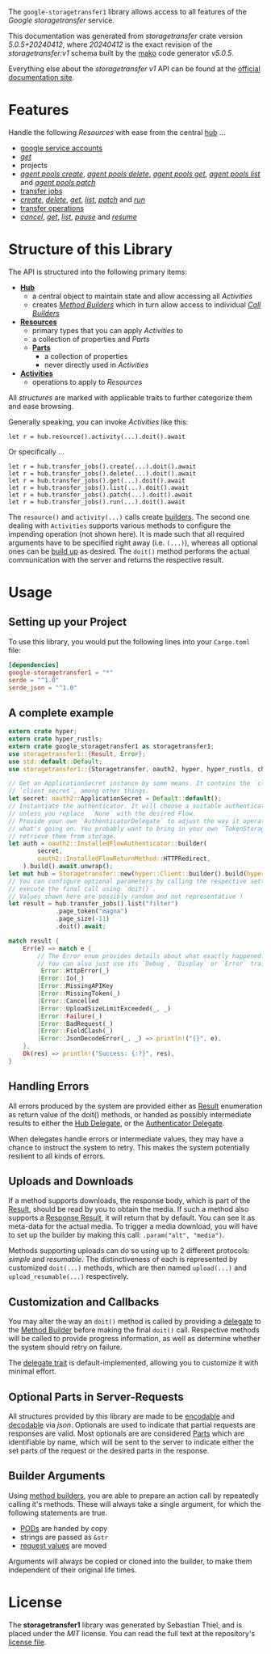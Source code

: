 <!---
DO NOT EDIT !
This file was generated automatically from 'src/generator/templates/api/README.md.mako'
DO NOT EDIT !
-->
The `google-storagetransfer1` library allows access to all features of the *Google storagetransfer* service.

This documentation was generated from *storagetransfer* crate version *5.0.5+20240412*, where *20240412* is the exact revision of the *storagetransfer:v1* schema built by the [mako](http://www.makotemplates.org/) code generator *v5.0.5*.

Everything else about the *storagetransfer* *v1* API can be found at the
[official documentation site](https://cloud.google.com/storage-transfer/docs).
# Features

Handle the following *Resources* with ease from the central [hub](https://docs.rs/google-storagetransfer1/5.0.5+20240412/google_storagetransfer1/Storagetransfer) ... 

* [google service accounts](https://docs.rs/google-storagetransfer1/5.0.5+20240412/google_storagetransfer1/api::GoogleServiceAccount)
 * [*get*](https://docs.rs/google-storagetransfer1/5.0.5+20240412/google_storagetransfer1/api::GoogleServiceAccountGetCall)
* projects
 * [*agent pools create*](https://docs.rs/google-storagetransfer1/5.0.5+20240412/google_storagetransfer1/api::ProjectAgentPoolCreateCall), [*agent pools delete*](https://docs.rs/google-storagetransfer1/5.0.5+20240412/google_storagetransfer1/api::ProjectAgentPoolDeleteCall), [*agent pools get*](https://docs.rs/google-storagetransfer1/5.0.5+20240412/google_storagetransfer1/api::ProjectAgentPoolGetCall), [*agent pools list*](https://docs.rs/google-storagetransfer1/5.0.5+20240412/google_storagetransfer1/api::ProjectAgentPoolListCall) and [*agent pools patch*](https://docs.rs/google-storagetransfer1/5.0.5+20240412/google_storagetransfer1/api::ProjectAgentPoolPatchCall)
* [transfer jobs](https://docs.rs/google-storagetransfer1/5.0.5+20240412/google_storagetransfer1/api::TransferJob)
 * [*create*](https://docs.rs/google-storagetransfer1/5.0.5+20240412/google_storagetransfer1/api::TransferJobCreateCall), [*delete*](https://docs.rs/google-storagetransfer1/5.0.5+20240412/google_storagetransfer1/api::TransferJobDeleteCall), [*get*](https://docs.rs/google-storagetransfer1/5.0.5+20240412/google_storagetransfer1/api::TransferJobGetCall), [*list*](https://docs.rs/google-storagetransfer1/5.0.5+20240412/google_storagetransfer1/api::TransferJobListCall), [*patch*](https://docs.rs/google-storagetransfer1/5.0.5+20240412/google_storagetransfer1/api::TransferJobPatchCall) and [*run*](https://docs.rs/google-storagetransfer1/5.0.5+20240412/google_storagetransfer1/api::TransferJobRunCall)
* [transfer operations](https://docs.rs/google-storagetransfer1/5.0.5+20240412/google_storagetransfer1/api::TransferOperation)
 * [*cancel*](https://docs.rs/google-storagetransfer1/5.0.5+20240412/google_storagetransfer1/api::TransferOperationCancelCall), [*get*](https://docs.rs/google-storagetransfer1/5.0.5+20240412/google_storagetransfer1/api::TransferOperationGetCall), [*list*](https://docs.rs/google-storagetransfer1/5.0.5+20240412/google_storagetransfer1/api::TransferOperationListCall), [*pause*](https://docs.rs/google-storagetransfer1/5.0.5+20240412/google_storagetransfer1/api::TransferOperationPauseCall) and [*resume*](https://docs.rs/google-storagetransfer1/5.0.5+20240412/google_storagetransfer1/api::TransferOperationResumeCall)




# Structure of this Library

The API is structured into the following primary items:

* **[Hub](https://docs.rs/google-storagetransfer1/5.0.5+20240412/google_storagetransfer1/Storagetransfer)**
    * a central object to maintain state and allow accessing all *Activities*
    * creates [*Method Builders*](https://docs.rs/google-storagetransfer1/5.0.5+20240412/google_storagetransfer1/client::MethodsBuilder) which in turn
      allow access to individual [*Call Builders*](https://docs.rs/google-storagetransfer1/5.0.5+20240412/google_storagetransfer1/client::CallBuilder)
* **[Resources](https://docs.rs/google-storagetransfer1/5.0.5+20240412/google_storagetransfer1/client::Resource)**
    * primary types that you can apply *Activities* to
    * a collection of properties and *Parts*
    * **[Parts](https://docs.rs/google-storagetransfer1/5.0.5+20240412/google_storagetransfer1/client::Part)**
        * a collection of properties
        * never directly used in *Activities*
* **[Activities](https://docs.rs/google-storagetransfer1/5.0.5+20240412/google_storagetransfer1/client::CallBuilder)**
    * operations to apply to *Resources*

All *structures* are marked with applicable traits to further categorize them and ease browsing.

Generally speaking, you can invoke *Activities* like this:

```Rust,ignore
let r = hub.resource().activity(...).doit().await
```

Or specifically ...

```ignore
let r = hub.transfer_jobs().create(...).doit().await
let r = hub.transfer_jobs().delete(...).doit().await
let r = hub.transfer_jobs().get(...).doit().await
let r = hub.transfer_jobs().list(...).doit().await
let r = hub.transfer_jobs().patch(...).doit().await
let r = hub.transfer_jobs().run(...).doit().await
```

The `resource()` and `activity(...)` calls create [builders][builder-pattern]. The second one dealing with `Activities` 
supports various methods to configure the impending operation (not shown here). It is made such that all required arguments have to be 
specified right away (i.e. `(...)`), whereas all optional ones can be [build up][builder-pattern] as desired.
The `doit()` method performs the actual communication with the server and returns the respective result.

# Usage

## Setting up your Project

To use this library, you would put the following lines into your `Cargo.toml` file:

```toml
[dependencies]
google-storagetransfer1 = "*"
serde = "^1.0"
serde_json = "^1.0"
```

## A complete example

```Rust
extern crate hyper;
extern crate hyper_rustls;
extern crate google_storagetransfer1 as storagetransfer1;
use storagetransfer1::{Result, Error};
use std::default::Default;
use storagetransfer1::{Storagetransfer, oauth2, hyper, hyper_rustls, chrono, FieldMask};

// Get an ApplicationSecret instance by some means. It contains the `client_id` and 
// `client_secret`, among other things.
let secret: oauth2::ApplicationSecret = Default::default();
// Instantiate the authenticator. It will choose a suitable authentication flow for you, 
// unless you replace  `None` with the desired Flow.
// Provide your own `AuthenticatorDelegate` to adjust the way it operates and get feedback about 
// what's going on. You probably want to bring in your own `TokenStorage` to persist tokens and
// retrieve them from storage.
let auth = oauth2::InstalledFlowAuthenticator::builder(
        secret,
        oauth2::InstalledFlowReturnMethod::HTTPRedirect,
    ).build().await.unwrap();
let mut hub = Storagetransfer::new(hyper::Client::builder().build(hyper_rustls::HttpsConnectorBuilder::new().with_native_roots().unwrap().https_or_http().enable_http1().build()), auth);
// You can configure optional parameters by calling the respective setters at will, and
// execute the final call using `doit()`.
// Values shown here are possibly random and not representative !
let result = hub.transfer_jobs().list("filter")
             .page_token("magna")
             .page_size(-11)
             .doit().await;

match result {
    Err(e) => match e {
        // The Error enum provides details about what exactly happened.
        // You can also just use its `Debug`, `Display` or `Error` traits
         Error::HttpError(_)
        |Error::Io(_)
        |Error::MissingAPIKey
        |Error::MissingToken(_)
        |Error::Cancelled
        |Error::UploadSizeLimitExceeded(_, _)
        |Error::Failure(_)
        |Error::BadRequest(_)
        |Error::FieldClash(_)
        |Error::JsonDecodeError(_, _) => println!("{}", e),
    },
    Ok(res) => println!("Success: {:?}", res),
}

```
## Handling Errors

All errors produced by the system are provided either as [Result](https://docs.rs/google-storagetransfer1/5.0.5+20240412/google_storagetransfer1/client::Result) enumeration as return value of
the doit() methods, or handed as possibly intermediate results to either the 
[Hub Delegate](https://docs.rs/google-storagetransfer1/5.0.5+20240412/google_storagetransfer1/client::Delegate), or the [Authenticator Delegate](https://docs.rs/yup-oauth2/*/yup_oauth2/trait.AuthenticatorDelegate.html).

When delegates handle errors or intermediate values, they may have a chance to instruct the system to retry. This 
makes the system potentially resilient to all kinds of errors.

## Uploads and Downloads
If a method supports downloads, the response body, which is part of the [Result](https://docs.rs/google-storagetransfer1/5.0.5+20240412/google_storagetransfer1/client::Result), should be
read by you to obtain the media.
If such a method also supports a [Response Result](https://docs.rs/google-storagetransfer1/5.0.5+20240412/google_storagetransfer1/client::ResponseResult), it will return that by default.
You can see it as meta-data for the actual media. To trigger a media download, you will have to set up the builder by making
this call: `.param("alt", "media")`.

Methods supporting uploads can do so using up to 2 different protocols: 
*simple* and *resumable*. The distinctiveness of each is represented by customized 
`doit(...)` methods, which are then named `upload(...)` and `upload_resumable(...)` respectively.

## Customization and Callbacks

You may alter the way an `doit()` method is called by providing a [delegate](https://docs.rs/google-storagetransfer1/5.0.5+20240412/google_storagetransfer1/client::Delegate) to the 
[Method Builder](https://docs.rs/google-storagetransfer1/5.0.5+20240412/google_storagetransfer1/client::CallBuilder) before making the final `doit()` call. 
Respective methods will be called to provide progress information, as well as determine whether the system should 
retry on failure.

The [delegate trait](https://docs.rs/google-storagetransfer1/5.0.5+20240412/google_storagetransfer1/client::Delegate) is default-implemented, allowing you to customize it with minimal effort.

## Optional Parts in Server-Requests

All structures provided by this library are made to be [encodable](https://docs.rs/google-storagetransfer1/5.0.5+20240412/google_storagetransfer1/client::RequestValue) and 
[decodable](https://docs.rs/google-storagetransfer1/5.0.5+20240412/google_storagetransfer1/client::ResponseResult) via *json*. Optionals are used to indicate that partial requests are responses 
are valid.
Most optionals are are considered [Parts](https://docs.rs/google-storagetransfer1/5.0.5+20240412/google_storagetransfer1/client::Part) which are identifiable by name, which will be sent to 
the server to indicate either the set parts of the request or the desired parts in the response.

## Builder Arguments

Using [method builders](https://docs.rs/google-storagetransfer1/5.0.5+20240412/google_storagetransfer1/client::CallBuilder), you are able to prepare an action call by repeatedly calling it's methods.
These will always take a single argument, for which the following statements are true.

* [PODs][wiki-pod] are handed by copy
* strings are passed as `&str`
* [request values](https://docs.rs/google-storagetransfer1/5.0.5+20240412/google_storagetransfer1/client::RequestValue) are moved

Arguments will always be copied or cloned into the builder, to make them independent of their original life times.

[wiki-pod]: http://en.wikipedia.org/wiki/Plain_old_data_structure
[builder-pattern]: http://en.wikipedia.org/wiki/Builder_pattern
[google-go-api]: https://github.com/google/google-api-go-client

# License
The **storagetransfer1** library was generated by Sebastian Thiel, and is placed 
under the *MIT* license.
You can read the full text at the repository's [license file][repo-license].

[repo-license]: https://github.com/Byron/google-apis-rsblob/main/LICENSE.md

